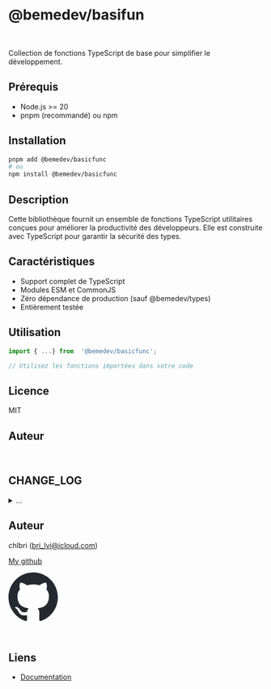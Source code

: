 # @bemedev/basifun

<br/>

Collection de fonctions TypeScript de base pour simplifier le
développement.

## Prérequis

- Node.js >= 20
- pnpm (recommandé) ou npm

## Installation

```bash
pnpm add @bemedev/basicfunc
# ou
npm install @bemedev/basicfunc
```

## Description

Cette bibliothèque fournit un ensemble de fonctions TypeScript utilitaires
conçues pour améliorer la productivité des développeurs. Elle est
construite avec TypeScript pour garantir la sécurité des types.

## Caractéristiques

- Support complet de TypeScript
- Modules ESM et CommonJS
- Zéro dépendance de production (sauf @bemedev/types)
- Entièrement testée

## Utilisation

```typescript
import { ...} from  '@bemedev/basicfunc';

// Utilisez les fonctions importées dans votre code
```

## Licence

MIT

## Auteur

<br/>

## CHANGE_LOG

<details>

<summary>
...
</summary>

## [0.1.5] 2025/01/29 18:00

- Add function "identify"

<br/>

### [0.1.4] 2025/01/28 23:10

- Change the name to basifun

<br/>

### [0.1.3] 2025/01/24 08:46

#### Added

- Add modes to string checkers

#### Modified

- Rename keys for switchValue (to _truthy_ and _falsy_)

<br/>
<br/>

### [0.1.2] 2025/01/24 06:24

#### Fixed

- Better sorting inside folders
- Better package.json exports

<br/>
<br/>

### [0.1.1] 2025/01/23

#### Added

- Added utility functions for string manipulation.
- Added isAsync function

<br/>
<br/>

### [0.0.2] 2025/01/21

#### Added

- Added utility functions for string manipulation.

#### Fixed

- Export all functions

<br/>
<br/>

### [0.0.1] 2025/01/11

<br/>

#### Added

- Initial commit with basic functionalities.

</details>

## Auteur

chlbri (bri_lvi@icloud.com)

[My github](https://github.com/chlbri?tab=repositories)

[<svg width="98" height="96" xmlns="http://www.w3.org/2000/svg"><path fill-rule="evenodd" clip-rule="evenodd" d="M48.854 0C21.839 0 0 22 0 49.217c0 21.756 13.993 40.172 33.405 46.69 2.427.49 3.316-1.059 3.316-2.362 0-1.141-.08-5.052-.08-9.127-13.59 2.934-16.42-5.867-16.42-5.867-2.184-5.704-5.42-7.17-5.42-7.17-4.448-3.015.324-3.015.324-3.015 4.934.326 7.523 5.052 7.523 5.052 4.367 7.496 11.404 5.378 14.235 4.074.404-3.178 1.699-5.378 3.074-6.6-10.839-1.141-22.243-5.378-22.243-24.283 0-5.378 1.94-9.778 5.014-13.2-.485-1.222-2.184-6.275.486-13.038 0 0 4.125-1.304 13.426 5.052a46.97 46.97 0 0 1 12.214-1.63c4.125 0 8.33.571 12.213 1.63 9.302-6.356 13.427-5.052 13.427-5.052 2.67 6.763.97 11.816.485 13.038 3.155 3.422 5.015 7.822 5.015 13.2 0 18.905-11.404 23.06-22.324 24.283 1.78 1.548 3.316 4.481 3.316 9.126 0 6.6-.08 11.897-.08 13.526 0 1.304.89 2.853 3.316 2.364 19.412-6.52 33.405-24.935 33.405-46.691C97.707 22 75.788 0 48.854 0z" fill="#24292f"/></svg>](https://github.com/chlbri?tab=repositories)

<br/>

## Liens

- [Documentation](https://github.com/chlbri/basifun)
